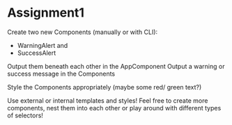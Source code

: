 # Assignment1

Create two new Components (manually or with CLI):

* WarningAlert and
* SuccessAlert

Output them beneath each other in the AppComponent
Output a warning or success message in the Components

Style the Components appropriately (maybe some red/ green text?)

Use external or internal templates and styles!
Feel free to create more components, nest them into each other or play around with different types of selectors!




